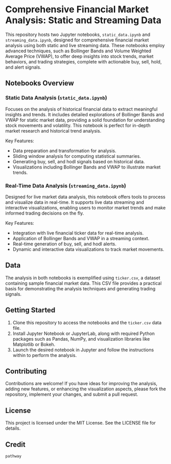 # Comprehensive Financial Market Analysis: Static and Streaming Data

This repository hosts two Jupyter notebooks, `static_data.ipynb` and `streaming_data.ipynb`, designed for comprehensive financial market analysis using both static and live streaming data. These notebooks employ advanced techniques, such as Bollinger Bands and Volume Weighted Average Price (VWAP), to offer deep insights into stock trends, market behaviors, and trading strategies, complete with actionable buy, sell, hold, and alert signals.

## Notebooks Overview

### Static Data Analysis (`static_data.ipynb`)

Focuses on the analysis of historical financial data to extract meaningful insights and trends. It includes detailed explorations of Bollinger Bands and VWAP for static market data, providing a solid foundation for understanding stock movements and volatility. This notebook is perfect for in-depth market research and historical trend analysis.

Key Features:
- Data preparation and transformation for analysis.
- Sliding window analysis for computing statistical summaries.
- Generating buy, sell, and hodl signals based on historical data.
- Visualizations including Bollinger Bands and VWAP to illustrate market trends.

### Real-Time Data Analysis (`streaming_data.ipynb`)

Designed for live market data analysis, this notebook offers tools to process and visualize data in real-time. It supports live data streaming and interactive visualizations, enabling users to monitor market trends and make informed trading decisions on the fly.

Key Features:
- Integration with live financial ticker data for real-time analysis.
- Application of Bollinger Bands and VWAP in a streaming context.
- Real-time generation of buy, sell, and hodl alerts.
- Dynamic and interactive data visualizations to track market movements.

## Data

The analysis in both notebooks is exemplified using `ticker.csv`, a dataset containing sample financial market data. This CSV file provides a practical basis for demonstrating the analysis techniques and generating trading signals.

## Getting Started

1. Clone this repository to access the notebooks and the `ticker.csv` data file.
2. Install Jupyter Notebook or JupyterLab, along with required Python packages such as Pandas, NumPy, and visualization libraries like Matplotlib or Bokeh.
3. Launch the desired notebook in Jupyter and follow the instructions within to perform the analysis.

## Contributing

Contributions are welcome! If you have ideas for improving the analysis, adding new features, or enhancing the visualization aspects, please fork the repository, implement your changes, and submit a pull request.

## License

This project is licensed under the MIT License. See the LICENSE file for details.

## Credit 
```
pathway
```
